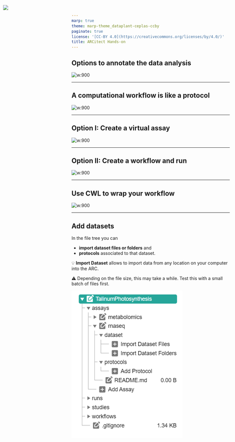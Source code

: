```yaml
---
marp: true
theme: marp-theme_dataplant-ceplas-ccby
paginate: true
license: '[CC-BY 4.0](https://creativecommons.org/licenses/by/4.0/)'
title: ARCitect Hands-on
---
```


<style>

.arcitectLogo {
  position: absolute;
  top: 1%;
  left: 1%;
  width: 100px;

}

</style>


## Options to annotate the data analysis

![w:900](../../public/kb/src/assets/images/start-here/arc-prototypic-workflows1.svg)

---

## A computational workflow is like a protocol

![w:900](../../public/kb/src/assets/images/start-here/arc-prototypic-workflows2.svg)

---

## Option I: Create a virtual assay

![w:900](../../public/kb/src/assets/images/start-here/arc-prototypic-workflows-virtual.svg)

---

## Option II: Create a workflow and run

![w:900](../../public/kb/src/assets/images/start-here/arc-prototypic-workflows-cwl1.svg)

---

## Use CWL to wrap your workflow

![w:900](../../public/kb/src/assets/images/start-here/arc-prototypic-workflows-cwl2.svg)

---


<img class="arcitectLogo" src="../../public/kb/src/assets/images/start-here/arcitectlogo.png"/>

## Add datasets

In the file tree you can
  - **import dataset files or folders** and 
  - **protocols** associated to that dataset.

:bulb: **Import Dataset** allows to import data from any location on your computer into the ARC.

:warning: Depending on the file size, this may take a while. Test this with a small batch of files first.

![bg right:40% w:400](./../../public/images-tm/arcitect/arcitect-arcpanel-assay03.png)

